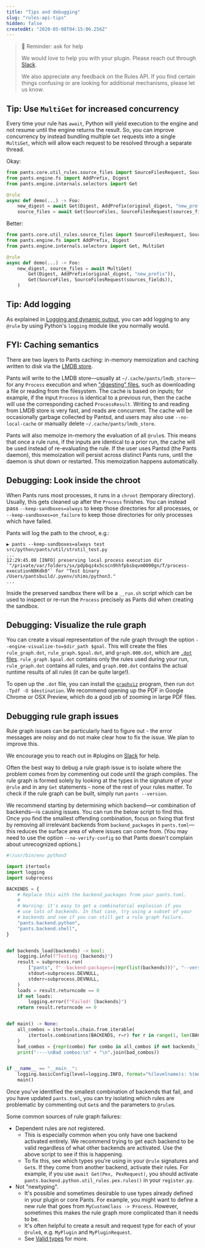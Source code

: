 ```yaml
---
title: "Tips and debugging"
slug: "rules-api-tips"
hidden: false
createdAt: "2020-05-08T04:15:06.256Z"
---
```


> 📘 Reminder: ask for help
>
> We would love to help you with your plugin. Please reach out through [Slack](doc:the-pants-community).
>
> We also appreciate any feedback on the Rules API. If you find certain things confusing or are looking for additional mechanisms, please let us know.

## Tip: Use `MultiGet` for increased concurrency

Every time your rule has `await`, Python will yield execution to the engine and not resume until the engine returns the result. So, you can improve concurrency by instead bundling multiple `Get` requests into a single `MultiGet`, which will allow each request to be resolved through a separate thread.

Okay:

```python
from pants.core.util_rules.source_files import SourceFilesRequest, SourceFiles
from pants.engine.fs import AddPrefix, Digest
from pants.engine.internals.selectors import Get

@rule
async def demo(...) -> Foo:
    new_digest = await Get(Digest, AddPrefix(original_digest, "new_prefix"))
    source_files = await Get(SourceFiles, SourceFilesRequest(sources_fields))
```

Better:

```python
from pants.core.util_rules.source_files import SourceFilesRequest, SourceFiles
from pants.engine.fs import AddPrefix, Digest
from pants.engine.internals.selectors import Get, MultiGet

@rule
async def demo(...) -> Foo:
    new_digest, source_files = await MultiGet(
        Get(Digest, AddPrefix(original_digest, "new_prefix")),
        Get(SourceFiles, SourceFilesRequest(sources_fields)),
    )
```

## Tip: Add logging

As explained in [Logging and dynamic output](doc:rules-api-logging), you can add logging to any `@rule` by using Python's `logging` module like you normally would.

## FYI: Caching semantics

There are two layers to Pants caching: in-memory memoization and caching written to disk via the [LMDB store](https://en.wikipedia.org/wiki/Lightning_Memory-Mapped_Database).

Pants will write to the LMDB store—usually at `~/.cache/pants/lmdb_store`—for any `Process` execution and when ["digesting" files](doc:rules-api-file-system), such as downloading a file or reading from the filesystem. The cache is based on inputs; for example, if the input `Process` is identical to a previous run, then the cache will use the corresponding cached `ProcessResult`. Writing to and reading from LMDB store is very fast, and reads are concurrent. The cache will be occasionally garbage collected by Pantsd, and users may also use `--no-local-cache` or manually delete `~/.cache/pants/lmdb_store`.

Pants will also memoize in-memory the evaluation of all `@rule`s. This means that once a rule runs, if the inputs are identical to a prior run, the cache will be used instead of re-evaluating the rule. If the user uses Pantsd (the Pants daemon), this memoization will persist across distinct Pants runs, until the daemon is shut down or restarted. This memoization happens automatically.

## Debugging: Look inside the chroot

When Pants runs most processes, it runs in a `chroot` (temporary directory). Usually, this gets cleaned up after the `Process` finishes. You can instead pass `--keep-sandboxes=always` to keep those directories for all processes, or `--keep-sandboxes=on_failure` to keep those directories for only processes which have failed.

Pants will log the path to the chroot, e.g.:

```
▶ pants --keep-sandboxes=always test src/python/pants/util/strutil_test.py
...
12:29:45.08 [INFO] preserving local process execution dir `"/private/var/folders/sx/pdpbqz4x5cscn9hhfpbsbqvm0000gn/T/process-executionN9Kdk0"` for "Test binary /Users/pantsbuild/.pyenv/shims/python3."
...
```

Inside the preserved sandbox there will be a `__run.sh` script which can be used to inspect or re-run the `Process` precisely as Pants did when creating the sandbox.

## Debugging: Visualize the rule graph

You can create a visual representation of the rule graph through the option `--engine-visualize-to=$dir_path $goal`. This will create the files `rule_graph.dot`, `rule_graph.$goal.dot`, and `graph.000.dot`, which are [`.dot` files](https://en.wikipedia.org/wiki/DOT_%28graph_description_language%29). `rule_graph.$goal.dot` contains only the rules used during your run, `rule_graph.dot` contains all rules, and `graph.000.dot` contains the actual runtime results of all rules (it can be quite large!).

To open up the `.dot` file, you can install the [`graphviz`](https://graphviz.org) program, then run `dot -Tpdf -O $destination`. We recommend opening up the PDF in Google Chrome or OSX Preview, which do a good job of zooming in large PDF files.

## Debugging rule graph issues

Rule graph issues can be particularly hard to figure out - the error messages are noisy and do not make clear how to fix the issue. We plan to improve this.

We encourage you to reach out in #plugins on [Slack](doc:getting-help) for help.

Often the best way to debug a rule graph issue is to isolate where the problem comes from by commenting out code until the graph compiles. The rule graph is formed solely by looking at the types in the signature of your `@rule` and in any `Get` statements - none of the rest of your rules matter. To check if the rule graph can be built, simply run `pants --version`.

We recommend starting by determining which backend—or combination of backends—is causing issues. You can run the below script to find this. Once you find the smallest offending combination, focus on fixing that first by removing all irrelevant backends from `backend_packages` in `pants.toml`—this reduces the surface area of where issues can come from. (You may need to use the option `--no-verify-config` so that Pants doesn't complain about unrecognized options.)

```python find_bad_backend_combos.py
#!/usr/bin/env python3

import itertools
import logging
import subprocess

BACKENDS = {
    # Replace this with the backend_packages from your pants.toml.
    #
    # Warning: it's easy to get a combinatorial explosion if you
    # use lots of backends. In that case, try using a subset of your
    # backends and see if you can still get a rule graph failure.
    "pants.backend.python",
    "pants.backend.shell",
}


def backends_load(backends) -> bool:
    logging.info(f"Testing {backends}")
    result = subprocess.run(
        ["pants", f"--backend-packages={repr(list(backends))}", "--version"],
        stdout=subprocess.DEVNULL,
        stderr=subprocess.DEVNULL,
    )
    loads = result.returncode == 0
    if not loads:
        logging.error(f"Failed! {backends}")
    return result.returncode == 0


def main() -> None:
    all_combos = itertools.chain.from_iterable(
        itertools.combinations(BACKENDS, r=r) for r in range(1, len(BACKENDS) + 1)
    )
    bad_combos = {repr(combo) for combo in all_combos if not backends_load(combo)}
    print("----\nBad combos:\n" + "\n".join(bad_combos))


if __name__ == "__main__":
    logging.basicConfig(level=logging.INFO, format="%(levelname)s: %(message)s")
    main()
```

Once you've identified the smallest combination of backends that fail, and you have updated `pants.toml`, you can try isolating which rules are problematic by commenting out `Get`s and the parameters to `@rule`s.

Some common sources of rule graph failures:

- Dependent rules are not registered.
  - This is especially common when you only have one backend activated entirely. We recommend trying to get each backend to be valid regardless of what other backends are activated. Use the above script to see if this is happening.
  - To fix this, see which types you're using in your `@rule` signatures and `Get`s. If they come from another backend, activate their rules. For example, if you use `await Get(Pex, PexRequest)`, you should activate `pants.backend.python.util_rules.pex.rules()` in your `register.py`.
- Not "newtyping".
  - It's possible and sometimes desirable to use types already defined in your plugin or core Pants. For example, you might want to define a new rule that goes from `MyCustomClass -> Process`. However, sometimes this makes the rule graph more complicated than it needs to be.
  - It's often helpful to create a result and request type for each of your `@rule`s, e.g. `MyPlugin` and `MyPluginRequest`.
  - See [Valid types](doc:rules-api-concepts#valid-types) for more.
